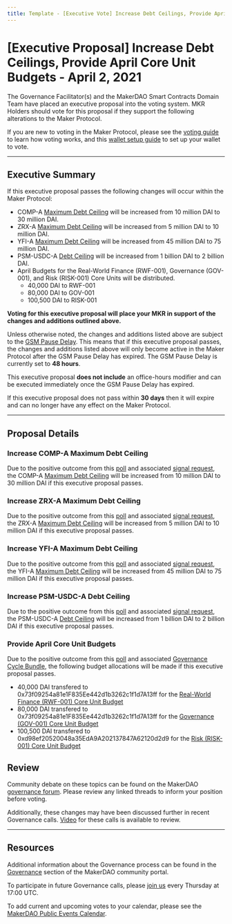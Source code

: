 ```yaml
---
title: Template - [Executive Vote] Increase Debt Ceilings, Provide April Core Unit Budgets - April 2, 2021
---
```


# [Executive Proposal] Increase Debt Ceilings, Provide April Core Unit Budgets - April 2, 2021

The Governance Facilitator(s) and the MakerDAO Smart Contracts Domain Team have placed an executive proposal into the voting system. MKR Holders should vote for this proposal if they support the following alterations to the Maker Protocol.

If you are new to voting in the Maker Protocol, please see the [voting guide](https://community-development.makerdao.com/en/learn/governance/how-voting-works/) to learn how voting works, and this [wallet setup guide](https://community-development.makerdao.com/en/learn/governance/voting-setup/) to set up your wallet to vote.

---

## Executive Summary

If this executive proposal passes the following changes will occur within the Maker Protocol:

- COMP-A [Maximum Debt Ceiling](https://community-development.makerdao.com/en/learn/governance/module-dciam/) will be increased from 10 million DAI to 30 million DAI.
- ZRX-A [Maximum Debt Ceiling](https://community-development.makerdao.com/en/learn/governance/module-dciam/) will be increased from 5 million DAI to 10 million DAI.
- YFI-A [Maximum Debt Ceiling](https://community-development.makerdao.com/en/learn/governance/module-dciam/) will be increased from 45 million DAI to 75 million DAI.
- PSM-USDC-A [Debt Ceiling](https://community-development.makerdao.com/en/learn/governance/param-debt-ceiling) will be increased from 1 billion DAI to 2 billion DAI.
- April Budgets for the Real-World Finance (RWF-001), Governance (GOV-001), and Risk (RISK-001) Core Units will be distributed.
  - 40,000 DAI to RWF-001
  - 80,000 DAI to GOV-001
  - 100,500 DAI to RISK-001

**Voting for this executive proposal will place your MKR in support of the changes and additions outlined above.**

Unless otherwise noted, the changes and additions listed above are subject to the [GSM Pause Delay](https://community-development.makerdao.com/en/learn/governance/param-gsm-pause-delay). This means that if this executive proposal passes, the changes and additions listed above will only become active in the Maker Protocol after the GSM Pause Delay has expired. The GSM Pause Delay is currently set to **48 hours**.

This executive proposal **does not include** an office-hours modifier and can be executed immediately once the GSM Pause Delay has expired.

If this executive proposal does not pass within **30 days** then it will expire and can no longer have any effect on the Maker Protocol.

---

## Proposal Details

### Increase COMP-A Maximum Debt Ceiling

Due to the positive outcome from this [poll](https://vote.makerdao.com/polling/QmU1YX41) and associated [signal request](https://forum.makerdao.com/t/signal-request-adjust-comp-a-dc-iam-line/6992), the COMP-A [Maximum Debt Ceiling](https://community-development.makerdao.com/en/learn/governance/module-dciam/) will be increased from 10 million DAI to 30 million DAI if this executive proposal passes.

### Increase ZRX-A Maximum Debt Ceiling

Due to the positive outcome from this [poll](https://vote.makerdao.com/polling/QmQf3M48) and associated [signal request](https://forum.makerdao.com/t/signal-request-adjust-zrx-a-dc-iam-line/6993), the ZRX-A [Maximum Debt Ceiling](https://community-development.makerdao.com/en/learn/governance/module-dciam/) will be increased from 5 million DAI to 10 million DAI if this executive proposal passes.

### Increase YFI-A Maximum Debt Ceiling

Due to the positive outcome from this [poll](https://vote.makerdao.com/polling/QmQW5iXw) and associated [signal request](https://forum.makerdao.com/t/signal-request-adjust-yfi-a-dc-iam-line/7055), the YFI-A [Maximum Debt Ceiling](https://community-development.makerdao.com/en/learn/governance/module-dciam/) will be increased from 45 million DAI to 75 million DAI if this executive proposal passes.

### Increase PSM-USDC-A Debt Ceiling

Due to the positive outcome from this [poll](https://vote.makerdao.com/polling/QmUsKRJj) and associated [signal request](https://forum.makerdao.com/t/signal-request-adjust-psm-usdc-dc/7072), the PSM-USDC-A [Debt Ceiling](https://community-development.makerdao.com/en/learn/governance/param-debt-ceiling) will be increased from 1 billion DAI to 2 billion DAI if this executive proposal passes.

### Provide April Core Unit Budgets

Due to the positive outcome from this [poll](https://vote.makerdao.com/polling/QmS2rykD) and associated [Governance Cycle Bundle](https://vote.makerdao.com/executive/approve-march-2021-governance-cycle-bundle?network=mainnet#proposal-detail), the following budget allocations will be made if this executive proposal passes.

- 40,000 DAI transfered to 0x73f09254a81e1F835Ee442d1b3262c1f1d7A13ff for the [Real-World Finance (RWF-001) Core Unit Budget](https://forum.makerdao.com/t/mip40c2-sp1-modify-core-unit-budget-real-world-finance/6225)
- 80,000 DAI transfered to 0x73f09254a81e1F835Ee442d1b3262c1f1d7A13ff for the [Governance (GOV-001) Core Unit Budget](https://forum.makerdao.com/t/mip40c2-sp3-core-unit-budget-gov-001/6349)
- 100,500 DAI transfered to 0xd98ef20520048a35EdA9A202137847A62120d2d9 for the [Risk (RISK-001) Core Unit Budget](https://forum.makerdao.com/t/mip40c2-sp2-add-core-unit-budget-risk-core-unit/6343)

## Review

Community debate on these topics can be found on the MakerDAO [governance forum](https://forum.makerdao.com/). Please review any linked threads to inform your position before voting.

Additionally, these changes may have been discussed further in recent Governance calls. [Video](https://www.youtube.com/playlist?list=PLLzkWCj8ywWNq5-90-Id6VPSsrk4OWVan) for these calls is available to review.

---

## Resources

Additional information about the Governance process can be found in the [Governance](https://community-development.makerdao.com/en/learn/governance) section of the MakerDAO community portal.

To participate in future Governance calls, please [join us](https://github.com/makerdao/community/tree/master/governance/governance-and-risk-meetings) every Thursday at 17:00 UTC.

To add current and upcoming votes to your calendar, please see the [MakerDAO Public Events Calendar](https://calendar.google.com/calendar/embed?src=makerdao.com_3efhm2ghipksegl009ktniomdk%40group.calendar.google.com&ctz=UTC&mode=week&showCalendars=0&showPrint=0).

